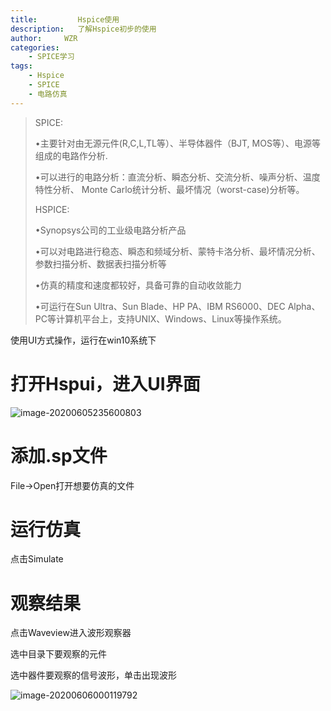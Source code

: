 ```yaml
---
title:         Hspice使用
description:   了解Hspice初步的使用
author:     WZR
categories:
    - SPICE学习
tags:
    - Hspice
    - SPICE
    - 电路仿真
---
```


>SPICE:
>
>•主要针对由无源元件(R,C,L,TL等）、半导体器件（BJT, MOS等）、电源等组成的电路作分析.
>
>•可以进行的电路分析：直流分析、瞬态分析、交流分析、噪声分析、温度特性分析、 Monte Carlo统计分析、最坏情况（worst-case)分析等。
>
>HSPICE:
>
>•Synopsys公司的工业级电路分析产品
>
>•可以对电路进行稳态、瞬态和频域分析、蒙特卡洛分析、最坏情况分析、参数扫描分析、数据表扫描分析等
>
>•仿真的精度和速度都较好，具备可靠的自动收敛能力
>
>•可运行在Sun Ultra、Sun Blade、HP PA、IBM RS6000、DEC Alpha、PC等计算机平台上，支持UNIX、Windows、Linux等操作系统。
>
>



使用UI方式操作，运行在win10系统下



# 打开Hspui，进入UI界面

![image-20200605235600803](https://gitee.com/wziru/BlogPicGo/raw/master/img/20200607010349.png)

# 添加.sp文件

File->Open打开想要仿真的文件

# 运行仿真

点击Simulate

# 观察结果

点击Waveview进入波形观察器

选中目录下要观察的元件

选中器件要观察的信号波形，单击出现波形

![image-20200606000119792](https://gitee.com/wziru/BlogPicGo/raw/master/img/20200607010356.png)